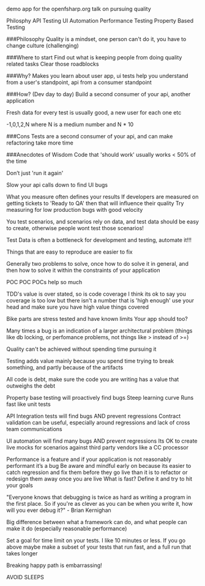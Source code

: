 demo app for the openfsharp.org talk on pursuing quality

Philosphy
API Testing
UI Automation
Performance Testing
Property Based Testing


###Philosophy
  Quality is a mindset,
    one person can't do it,
    you have to change culture (challenging)

###Where to start
  Find out what is keeping people from doing quality related tasks
    Clear those roadblocks

###Why?
  Makes you learn about user app,
    ui tests help you understand from a user's standpoint,
    api from a consumer standpoint

###How? (Dev day to day)
  Build a second consumer of your api,
    another application

  Fresh data for every test is usually good,
    a new user for each one etc


  -1,0,1,2,N where N is a medium number and N * 10

###Cons
  Tests are a second consumer of your api,
    and can make refactoring take more time

###Anecdotes of Wisdom
  Code that 'should work' usually works < 50% of the time

  Don’t just 'run it again'

  Slow your api calls down to find UI bugs

  What you measure often defines your results
    If developers are measured on getting tickets to 'Ready to QA' then that will influence their quality
    Try measuring for low production bugs with good velocity

  You test scenarios,
    and scenarios rely on data,
    and test data should be easy to create,
    otherwise people wont test those scenarios!

  Test Data is often a bottleneck for development and testing, automate it!!!

  Things that are easy to reproduce are easier to fix

  Generally two problems to solve, once how to do solve it in general,
    and then how to solve it within the constraints of your application

  POC POC POCs help so much

  TDD's value is over stated, so is code coverage
    I think its ok to say you coverage is too low
    but there isn't a number that is 'high enough'
    use your head and make sure you have high value things covered


Bike parts are stress tested and have known limits
  Your app should too?


Many times a bug is an indication of a larger architectural problem
  (things like db locking, or perfomance problems,
   not things like > instead of >=)

Quality can't be achieved without spending time pursuing it

Testing adds value mainly because you spend time trying to break something,
  and partly because of the artifacts

All code is debt,
  make sure the code you are writing has a value that outweighs the debt

Property base testing will proactively find bugs
  Steep learning curve
  Runs fast like unit tests

API Integration tests will find bugs AND prevent regressions
  Contract validation can be useful, especially around regressions and lack of cross team communications

UI automation will find many bugs AND prevent regressions
  Its OK to create live mocks for scenarios against third party vendors like a CC processor

Performance is a feature and if your application is not reasonably performant it’s a bug
  Be aware and mindful early on because its easier to catch regression and fix them before they go live
    than it is to refactor or redesign them away once you are live
  What is fast? Define it and try to hit your goals

"Everyone knows that debugging is twice as hard as writing a program in the first place.
  So if you're as clever as you can be when you write it,
  how will you ever debug it?" - Brian Kernighan

Big difference between what a framework can do,
  and what people can make it do (especially reasonable performance)

Set a goal for time limit on your tests.
  I like 10 minutes or less.
  If you go above maybe make a subset of your tests that run fast,
  and a full run that takes longer

Breaking happy path is embarrassing!

AVOID SLEEPS
